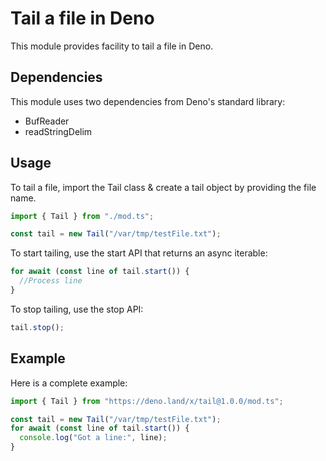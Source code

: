 # Tail a file in Deno
This module provides facility to tail a file in Deno.

## Dependencies

This module uses two dependencies from Deno's standard library: 
- BufReader
- readStringDelim

## Usage
To tail a file, import the Tail class & create a tail object by providing the file name.

```ts
import { Tail } from "./mod.ts";

const tail = new Tail("/var/tmp/testFile.txt");
```

To start tailing, use the start API that returns an async iterable:

```ts
for await (const line of tail.start()) {
  //Process line
}
```

To stop tailing, use the stop API:

```ts
tail.stop();
```

## Example
Here is a complete example:

```ts
import { Tail } from "https://deno.land/x/tail@1.0.0/mod.ts";

const tail = new Tail("/var/tmp/testFile.txt");
for await (const line of tail.start()) {
  console.log("Got a line:", line);
}
```
